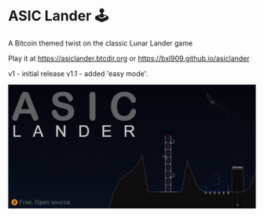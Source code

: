 # ASIC Lander 🕹️
A Bitcoin themed twist on the classic Lunar Lander game

Play it at https://asiclander.btcdir.org
or https://bxl909.github.io/asiclander

v1 - initial release
v1.1 - added 'easy mode'.

![test](https://github.com/BXL909/BXL909.github.io/blob/main/ASICLanderCard.png?raw=true)
